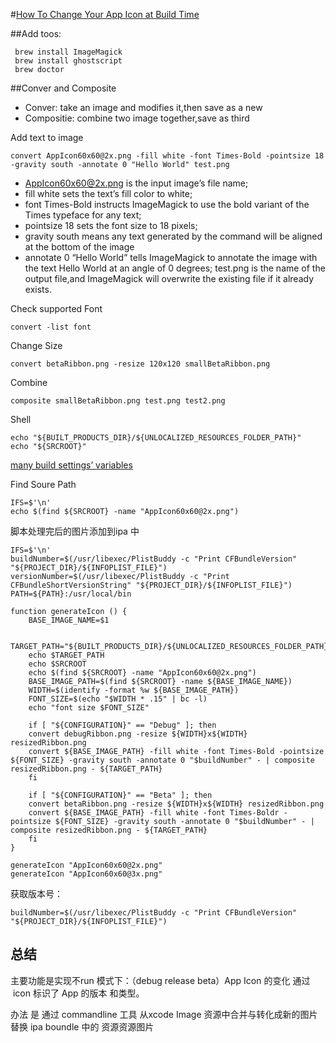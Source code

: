 #[How To Change Your App Icon at Build Time](https://www.raywenderlich.com/105641/change-app-icon-build-time)

##Add toos:
```
 brew install ImageMagick
 brew install ghostscript
 brew doctor
```
##Conver and Composite 

- Conver: take an image and modifies it,then save as a new
- Compositie: combine two image together,save as third

Add text to image 

```
convert AppIcon60x60@2x.png -fill white -font Times-Bold -pointsize 18 -gravity south -annotate 0 "Hello World" test.png
```
- AppIcon60x60@2x.png is the input image’s file name;
- fill white sets the text’s fill color to white;
- font Times-Bold instructs ImageMagick to use the bold variant of the Times typeface for any text;
- pointsize 18 sets the font size to 18 pixels;
- gravity south means any text generated by the command will be aligned at the bottom of the image
- annotate 0 “Hello World” tells ImageMagick to annotate the image with the text Hello World at an angle of 0 degrees;
test.png is the name of the output file,and ImageMagick will overwrite the existing file if it already exists.

Check supported Font

```
convert -list font
```
Change Size

```
convert betaRibbon.png -resize 120x120 smallBetaRibbon.png
```
Combine

```
composite smallBetaRibbon.png test.png test2.png
```

Shell

```
echo "${BUILT_PRODUCTS_DIR}/${UNLOCALIZED_RESOURCES_FOLDER_PATH}"
echo "${SRCROOT}"
```

[many build settings’ variables](https://developer.apple.com/legacy/library/documentation/DeveloperTools/Reference/XcodeBuildSettingRef/0-Introduction/introduction.html)

Find Soure Path

```
IFS=$'\n'
echo $(find ${SRCROOT} -name "AppIcon60x60@2x.png")
```
脚本处理完后的图片添加到ipa 中

```
IFS=$'\n'
buildNumber=$(/usr/libexec/PlistBuddy -c "Print CFBundleVersion" "${PROJECT_DIR}/${INFOPLIST_FILE}")
versionNumber=$(/usr/libexec/PlistBuddy -c "Print CFBundleShortVersionString" "${PROJECT_DIR}/${INFOPLIST_FILE}")
PATH=${PATH}:/usr/local/bin

function generateIcon () {
    BASE_IMAGE_NAME=$1
    
    TARGET_PATH="${BUILT_PRODUCTS_DIR}/${UNLOCALIZED_RESOURCES_FOLDER_PATH}/${BASE_IMAGE_NAME}"
    echo $TARGET_PATH
    echo $SRCROOT
    echo $(find ${SRCROOT} -name "AppIcon60x60@2x.png")
    BASE_IMAGE_PATH=$(find ${SRCROOT} -name ${BASE_IMAGE_NAME})
    WIDTH=$(identify -format %w ${BASE_IMAGE_PATH})
    FONT_SIZE=$(echo "$WIDTH * .15" | bc -l)
    echo "font size $FONT_SIZE"
    
    if [ "${CONFIGURATION}" == "Debug" ]; then
    convert debugRibbon.png -resize ${WIDTH}x${WIDTH} resizedRibbon.png
    convert ${BASE_IMAGE_PATH} -fill white -font Times-Bold -pointsize ${FONT_SIZE} -gravity south -annotate 0 "$buildNumber" - | composite resizedRibbon.png - ${TARGET_PATH}
    fi
    
    if [ "${CONFIGURATION}" == "Beta" ]; then
    convert betaRibbon.png -resize ${WIDTH}x${WIDTH} resizedRibbon.png
    convert ${BASE_IMAGE_PATH} -fill white -font Times-Boldr -pointsize ${FONT_SIZE} -gravity south -annotate 0 "$buildNumber" - | composite resizedRibbon.png - ${TARGET_PATH}
    fi
}

generateIcon "AppIcon60x60@2x.png"
generateIcon "AppIcon60x60@3x.png"

```

获取版本号：

```
buildNumber=$(/usr/libexec/PlistBuddy -c "Print CFBundleVersion" "${PROJECT_DIR}/${INFOPLIST_FILE}")

```
## 总结

主要功能是实现不run 模式下：（debug release beta）App Icon 的变化
通过  icon 标识了 App 的版本 和类型。

办法 是 通过 commandline 工具 从xcode Image 资源中合并与转化成新的图片 替换 ipa boundle 中的 资源资源图片

